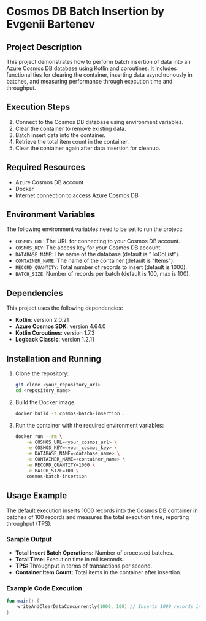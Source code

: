 # Cosmos DB Batch Insertion by Evgenii Bartenev

## Project Description

This project demonstrates how to perform batch insertion of data into an Azure Cosmos DB database using Kotlin and coroutines. It includes functionalities for clearing the container, inserting data asynchronously in batches, and measuring performance through execution time and throughput.

## Execution Steps

1. Connect to the Cosmos DB database using environment variables.
2. Clear the container to remove existing data.
3. Batch insert data into the container.
4. Retrieve the total item count in the container.
5. Clear the container again after data insertion for cleanup.

## Required Resources

- Azure Cosmos DB account
- Docker
- Internet connection to access Azure Cosmos DB

## Environment Variables

The following environment variables need to be set to run the project:

- `COSMOS_URL`: The URL for connecting to your Cosmos DB account.
- `COSMOS_KEY`: The access key for your Cosmos DB account.
- `DATABASE_NAME`: The name of the database (default is "ToDoList").
- `CONTAINER_NAME`: The name of the container (default is "Items").
- `RECORD_QUANTITY`: Total number of records to insert (default is 1000).
- `BATCH_SIZE`: Number of records per batch (default is 100, max is 100).

## Dependencies

This project uses the following dependencies:

- **Kotlin**: version 2.0.21
- **Azure Cosmos SDK**: version 4.64.0
- **Kotlin Coroutines**: version 1.7.3
- **Logback Classic**: version 1.2.11

## Installation and Running

1. Clone the repository:
    ```sh
    git clone <your_repository_url>
    cd <repository_name>
    ```

2. Build the Docker image:
    ```sh
    docker build -t cosmos-batch-insertion .
    ```

3. Run the container with the required environment variables:
    ```sh
    docker run --rm \
        -e COSMOS_URL=<your_cosmos_url> \
        -e COSMOS_KEY=<your_cosmos_key> \
        -e DATABASE_NAME=<database_name> \
        -e CONTAINER_NAME=<container_name> \
        -e RECORD_QUANTITY=1000 \
        -e BATCH_SIZE=100 \
        cosmos-batch-insertion
    ```

## Usage Example

The default execution inserts 1000 records into the Cosmos DB container in batches of 100 records and measures the total execution time, reporting throughput (TPS).

### Sample Output

- **Total Insert Batch Operations:** Number of processed batches.
- **Total Time:** Execution time in milliseconds.
- **TPS:** Throughput in terms of transactions per second.
- **Container Item Count:** Total items in the container after insertion.

### Example Code Execution

```kotlin
fun main() {
    writeAndClearDataConcurrently(1000, 100) // Inserts 1000 records in batches of 100
}
